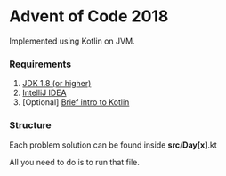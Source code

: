 # Advent of Code 2018
Implemented using Kotlin on JVM.

### Requirements
1. [JDK 1.8 (or higher)](https://www.oracle.com/technetwork/java/javase/downloads/jdk8-downloads-2133151.html)
2. [IntelliJ IDEA](https://www.jetbrains.com/idea/download/#section=mac)
3. [Optional] [Brief intro to Kotlin](https://play.kotlinlang.org/koans/Introduction/Hello,%20world!/Task.kt)


### Structure
Each problem solution can be found inside **src**/**Day[x]**.kt

All you need to do is to run that file. 